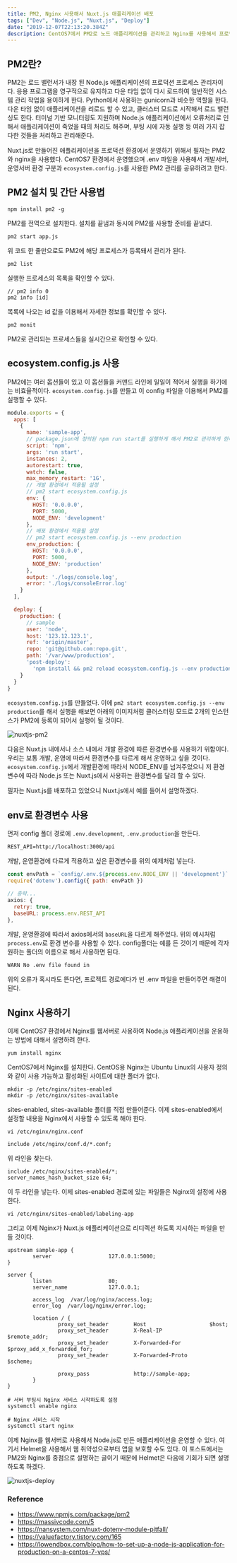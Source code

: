 ```yaml
---
title: PM2, Nginx 사용해서 Nuxt.js 애플리케이션 배포
tags: ["Dev", "Node.js", "Nuxt.js", "Deploy"]
date: "2019-12-07T22:13:20.384Z"
description: CentOS7에서 PM2로 노드 애플리케이션을 관리하고 Nginx를 사용해서 프로덕션 환경에서 노드 애플리케이션을 운영해봅니다.
---
```


## PM2란?

PM2는 로드 밸런서가 내장 된 Node.js 애플리케이션의 프로덕션 프로세스 관리자이다. 응용 프로그램을 영구적으로 유지하고 다운 타임 없이 다시 로드하여 일반적인 시스템 관리 작업을 용이하게 한다. Python에서 사용하는 gunicorn과 비슷한 역할을 한다. 다운 타임 없이 애플리케이션을 리로드 할 수 있고, 클러스터 모드로 시작해서 로드 밸런싱도 한다. 터미널 기반 모니터링도 지원하며 Node.js 애플리케이션에서 오류처리로 인해서 애플리케이션이 죽었을 때의 처리도 해주며, 부팅 시에 자동 실행 등 여러 가지 잡다한 것들을 처리하고 관리해준다.

Nuxt.js로 만들어진 애플리케이션을 프로덕션 환경에서 운영하기 위해서 필자는 PM2와 nginx을 사용했다. CentOS7 환경에서 운영했으며 .env 파일을 사용해서 개발서버, 운영서버 환경 구분과 `ecosystem.config.js`를 사용한 PM2 관리를 공유하려고 한다.

## PM2 설치 및 간단 사용법

```
npm install pm2 -g
```

PM2를 전역으로 설치한다. 설치를 끝냄과 동시에 PM2를 사용할 준비를 끝냈다.

```
pm2 start app.js
```

위 코드 한 줄만으로도 PM2에 해당 프로세스가 등록돼서 관리가 된다.

```
pm2 list
```

실행한 프로세스의 목록을 확인할 수 있다.

```
// pm2 info 0
pm2 info [id]
```

목록에 나오는 id 값을 이용해서 자세한 정보를 확인할 수 있다.

```
pm2 monit
```

PM2로 관리되는 프로세스들을 실시간으로 확인할 수 있다.

## ecosystem.config.js 사용

PM2에는 여러 옵션들이 있고 이 옵션들을 커맨드 라인에 일일이 적어서 실행을 하기에는 비효율적이다. `ecosystem.config.js`를 만들고 이 config 파일을 이용해서 PM2를 실행할 수 있다.

```javascript
module.exports = {
  apps: [
    {
      name: 'sample-app',
      // package.json에 정의된 npm run start를 실행하게 해서 PM2로 관리하게 한다.
      script: 'npm',
      args: 'run start',
      instances: 2,
      autorestart: true,
      watch: false,
      max_memory_restart: '1G',
      // 개발 환경에서 적용될 설정
      // pm2 start ecosystem.config.js
      env: {
        HOST: '0.0.0.0',
        PORT: 5000,
        NODE_ENV: 'development'
      },
      // 배포 환경에서 적용될 설정
      // pm2 start ecosystem.config.js --env production
      env_production: {
        HOST: '0.0.0.0',
        PORT: 5000,
        NODE_ENV: 'production'
      },
      output: './logs/console.log',
      error: './logs/consoleError.log'
    }
  ],

  deploy: {
    production: {
      // sample
      user: 'node',
      host: '123.12.123.1',
      ref: 'origin/master',
      repo: 'git@github.com:repo.git',
      path: '/var/www/production',
      'post-deploy':
        'npm install && pm2 reload ecosystem.config.js --env production'
    }
  }
}
```

`ecosystem.config.js`를 만들었다. 이에 `pm2 start ecosystem.config.js --env production`를 해서 실행을 해보면 아래의 이미지처럼 클러스터링 모드로 2개의 인스턴스가 PM2에 등록이 되어서 실행이 될 것이다.

![nuxtjs-pm2](./nuxtjs-pm2.png)

다음은 Nuxt.js 내에서나 소스 내에서 개발 환경에 따른 환경변수를 사용하기 위함이다. 우리는 보통 개발, 운영에 따라서 환경변수를 다르게 해서 운영하고 싶을 것이다. `ecosystem.config.js`에서 개발환경에 따라서 NODE_ENV를 넘겨주었으니 저 환경변수에 따라 Node.js 또는 Nuxt.js에서 사용하는 환경변수를 달리 할 수 있다.

필자는 Nuxt.js를 배포하고 있었으니 Nuxt.js에서 예를 들어서 설명하겠다.

## env로 환경변수 사용

먼저 config 폴더 경로에 `.env.development`, `.env.production`을 만든다.

```
REST_API=http://localhost:3000/api
```

개발, 운영환경에 다르게 적용하고 싶은 환경변수를 위의 예제처럼 넣는다.

```javascript
const envPath = `config/.env.${process.env.NODE_ENV || 'development'}`
require('dotenv').config({ path: envPath })

// 중략...
axios: {
  retry: true,
  baseURL: process.env.REST_API
},
```

개발, 운영환경에 따라서 axios에서의 `baseURL`을 다르게 해주었다. 위의 예시처럼 `process.env`로 환경 변수를 사용할 수 있다. config폴더는 예를 든 것이기 때문에 각자 원하는 폴더의 이름으로 해서 사용하면 된다.

```
WARN No .env file found in
```

위의 오류가 혹시라도 뜬다면, 프로젝트 경로에다가 빈 .env 파일을 만들어주면 해결이 된다.

## Nginx 사용하기

이제 CentOS7 환경에서 Nginx를 웹서버로 사용하여 Node.js 애플리케이션을 운용하는 방법에 대해서 설명하려 한다.

```
yum install nginx
```

CentOS7에서 Nginx를 설치한다. CentOS용 Nginx는 Ubuntu Linux의 사용자 정의와 같이 사용 가능하고 활성화된 사이트에 대한 폴더가 없다.

```
mkdir -p /etc/nginx/sites-enabled
mkdir -p /etc/nginx/sites-available
```

sites-enabled, sites-available 폴더를 직접 만들어준다. 이제 sites-enabled에서 설정할 내용을 Nginx에서 사용할 수 있도록 해야 한다.

```
vi /etc/nginx/nginx.conf
```

```
include /etc/nginx/conf.d/*.conf;
```

위 라인을 찾는다.

```
include /etc/nginx/sites-enabled/*;
server_names_hash_bucket_size 64;
```

이 두 라인을 넣는다. 이제 sites-enabled 경로에 있는 파일들은 Nginx의 설정에 사용한다.

```
vi /etc/nginx/sites-enabled/labeling-app
```

그리고 이제 Nginx가 Nuxt.js 애플리케이션으로 리디렉션 하도록 지시하는 파일을 만들 것이다.

```
upstream sample-app {
        server                  127.0.0.1:5000;
}
  
server {
        listen                  80;
        server_name             127.0.0.1;
        
        access_log  /var/log/nginx/access.log;
        error_log  /var/log/nginx/error.log;
    
        location / {
                proxy_set_header        Host                    $host;
                proxy_set_header        X-Real-IP               $remote_addr;
                proxy_set_header        X-Forwarded-For         $proxy_add_x_forwarded_for;
                proxy_set_header        X-Forwarded-Proto       $scheme;
  
                proxy_pass              http://sample-app;
        }
}
```

```
# 서버 부팅시 Nginx 서비스 시작하도록 설정
systemctl enable nginx

# Nginx 서비스 시작
systemctl start nginx
```

이제 Nginx를 웹서버로 사용해서 Node.js로 만든 애플리케이션을 운영할 수 있다. 여기서 Helmet을 사용해서 웹 취약성으로부터 앱을 보호할 수도 있다. 이 포스트에서는 PM2와 Nginx를 중점으로 설명하는 글이기 때문에 Helmet은 다음에 기회가 되면 설명하도록 하겠다.

![nuxtjs-deploy](./nuxtjs-deploy.png)

### Reference
- https://www.npmjs.com/package/pm2
- https://massivcode.com/5
- https://nansystem.com/nuxt-dotenv-module-pitfall/
- https://valuefactory.tistory.com/165
- https://lowendbox.com/blog/how-to-set-up-a-node-js-application-for-production-on-a-centos-7-vps/